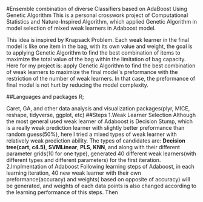 #Ensemble combination of diverse Classifiers based on AdaBoost Using Genetic Algorithm
This is a personal crosswork project of Computational Statistics and Nature-Inspired Algorithm, which applied Genetic Algorithm in model selection
of mixed weak learners in Adaboost model.

This idea is inspired by Knapsack Problem. Each weak learner in the final model is like one item in the bag, with its own value and weight, the
goal is to applying Genetic Algorithm to find the best combination of items to maximize the total value of the bag within the limitation of
bag capacity. Here for my project is: apply Genetic Algorithm to find the best combination of weak learners to maximize the final model's preformance
with the restriction of the number of weak learners. In that case, the preformance of final model is not hurt by reducing the model complexity.

##Languages and packages
R; 

Caret, GA, and other data analysis and visualization packages(plyr, MICE, reshape, tidyverse, ggplot, etc) 
##Steps
1.Weak Learner Selection
Although the most general used weak learner of Adaboost is Decision Stump, which is a really weak prediction learner with slightly better 
preformance than random guess(50%), here I tried a mixed types of weak learner with relatively weak prediction ability. The types of 
candidates are: **Decision tree(cart, c4.5)**, **SVMLinear**, **PLS**, **KNN**, and along with their different parameter 
grids(10 for one type), generated 40 different weak learners(with different types and different parameters) for the first iteration. 
2.Implmentation of Adaboost
Following learning steps of Adaboost, in each learning iteration, 40 new weak learner with their own preformance(accuracy) and weights(
based on opposite of accuracy) will be generated, and weights of each data points is also changed according to the learning performance of this
steps. Then 
